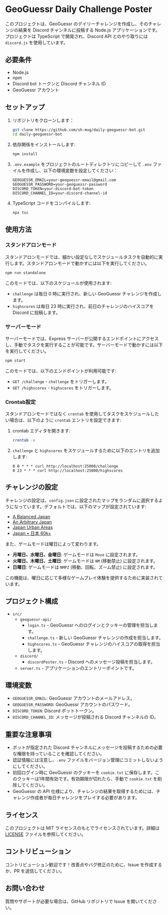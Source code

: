# GeoGuessr Daily Challenge Poster

このプロジェクトは、GeoGuessr のデイリーチャレンジを作成し、そのチャレンジの結果を Discord チャンネルに投稿する Node.js アプリケーションです。プロジェクトは TypeScript で開発され、Discord API とのやり取りには `discord.js` を使用しています。

## 必要条件

- Node.js
- npm
- Discord bot トークンと Discord チャンネル ID
- GeoGuessr アカウント

## セットアップ

1. リポジトリをクローンします：
    ```bash
    git clone https://github.com/sh-mug/daily-geoguessr-bot.git
    cd daily-geoguessr-bot
    ```

2. 依存関係をインストールします:
    ```bash
    npm install
    ```

3. `.env.example` をプロジェクトのルートディレクトリにコピーして `.env` ファイルを作成し、以下の環境変数を設定してください：
    ```plaintext
    GEOGUESSR_EMAIL=your-geoguessr-email@gmail.com
    GEOGUESSR_PASSWORD=your-geoguessr-password
    DISCORD_TOKEN=your-discord-bot-token
    DISCORD_CHANNEL_ID=your-discord-channel-id
    ```

4. TypeScript コードをコンパイルします:
    ```bash
    npx tsc
    ```

## 使用方法

### スタンドアロンモード

スタンドアロンモードでは、細かい設定なしでスケジュールタスクを自動的に実行します。スタンドアロンモードで動かすには以下を実行してください。

```bash
npm run standalone
```

このモードでは、以下のスケジュールが使用されます:
- `challenge` は毎日 0 時に実行され、新しい GeoGuessr チャレンジを作成します。
- `highscores` は毎日 23 時に実行され、前日のチャレンジのハイスコアを Discord に投稿します。

### サーバーモード

サーバーモードでは、Express サーバーが公開するエンドポイントにアクセスし、手動でタスクを実行することが可能です。サーバーモードで動かすには以下を実行してください。

```bash
npm start
```

このモードでは、以下のエンドポイントが利用可能です:
- `GET /challenge` - `challenge` をトリガーします。
- `GET /highscores` - `highscores` をトリガーします。

### Crontab設定

スタンドアロンモードではなく `crontab` を使用してタスクをスケジュールしたい場合は、以下のように `crontab` エントリを設定できます:

1. crontab エディタを開きます:

    ```bash
    crontab -e
    ```

2. `challenge` と `highscores` をスケジュールするために以下のエントリを追加します:

    ```crontab
    0 0 * * * curl http://localhost:25000/challenge
    0 23 * * * curl http://localhost:25000/highscores
    ```

## チャレンジの設定

チャレンジの設定は、`config.json` に設定されたマップをランダムに選択するようになっています。デフォルトでは、以下のマップが設定されています:

* [A Balanced Japan](https://www.geoguessr.com/maps/631a309ba54a618fca31960a)
* [An Arbitrary Japan](https://www.geoguessr.com/maps/63e5ecc3ca384c72d0bd9bc4)
* [Japan Urban Areas](https://www.geoguessr.com/maps/5ee8e6a803f80c500c7d49b0)
* [Japan • 日本 60k+](https://www.geoguessr.com/maps/59cf49695d2de4db80351e6e)

また、ゲームモードは曜日によって変わります。

- **月曜日、水曜日、金曜日**: ゲームモードは `Move` に設定されます。
- **火曜日、木曜日、土曜日**: ゲームモードは `NM` (移動禁止) に設定されます。
- **日曜日**: ゲームモードは `NMPZ` (移動、回転、ズーム禁止) に設定されます。

この機能は、曜日に応じて多様なゲームプレイ体験を提供するために実装されています。

## プロジェクト構成

- `src/`
  - `geoguessr-api/`
    - `login.ts` - GeoGuessr へのログインとクッキーの管理を担当します。
    - `challenge.ts` - 新しい GeoGuessr チャレンジの作成を担当します。
    - `highscores.ts` - GeoGuessr チャレンジのハイスコアの取得を担当します。
  - `discord/`
    - `discordPoster.ts` - Discord へのメッセージ投稿を担当します。
  - `server.ts` - アプリケーションのエントリーポイントです。

## 環境変数

- `GEOGUESSR_EMAIL`: GeoGuessr アカウントのメールアドレス。
- `GEOGUESSR_PASSWORD`: GeoGuessr アカウントのパスワード。
- `DISCORD_TOKEN`: Discord ボットトークン。
- `DISCORD_CHANNEL_ID`: メッセージが投稿される Discord チャンネルの ID。

## 重要な注意事項

- ボットが指定された Discord チャンネルにメッセージを投稿するための必要な権限を持っていることを確認してください。
- 認証情報には注意し、`.env` ファイルをバージョン管理にコミットしないようにしてください。
- 初回ログイン時に GeoGuessr のクッキーを `cookie.txt` に保存します。このクッキーは1年間有効です。有効期限が切れたら、手動で `cookie.txt` を削除してください。
- GeoGuessr の API 仕様により、チャレンジの結果を取得するためには、チャレンジ作成者が毎日チャレンジをプレイする必要があります。

## ライセンス

このプロジェクトは MIT ライセンスのもとでライセンスされています。詳細は [LICENSE](LICENSE) ファイルを参照してください。

## コントリビューション

コントリビューション歓迎です！改善点やバグ修正のために、Issue を作成するか、PR を送信してください。

## お問い合わせ

質問やサポートが必要な場合は、GitHub リポジトリで Issue を開いてください。
